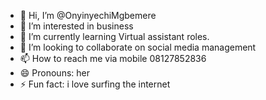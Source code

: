- 👋 Hi, I’m @OnyinyechiMgbemere
- 👀 I’m interested in business
- 🌱 I’m currently learning Virtual assistant roles.
- 💞️ I’m looking to collaborate on social media management
- 📫 How to reach me via mobile 08127852836
- 😄 Pronouns: her
- ⚡ Fun fact: i love surfing the internet

<!---
OnyinyechiMgbemere/OnyinyechiMgbemere is a ✨ special ✨ repository because its `README.md` (this file) appears on your GitHub profile.
You can click the Preview link to take a look at your changes.
--->
